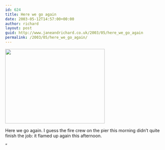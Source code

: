 ```yaml
---
id: 624
title: Here we go again
date: 2003-05-12T14:57:00+00:00
author: richard
layout: post
guid: http://www.janeandrichard.co.uk/2003/05/here_we_go_again
permalink: /2003/05/here_we_go_again/
---
```


<img src="http://v1.janeandrichard.co.uk/blog/.//2003/05/20030512145250fire0003.jpg" width="320" height="240" /> 

Here we go again. I guess the fire crew on the pier this morning didn&#8217;t quite finish the job: it flamed up again this afternoon. 

&#8220;